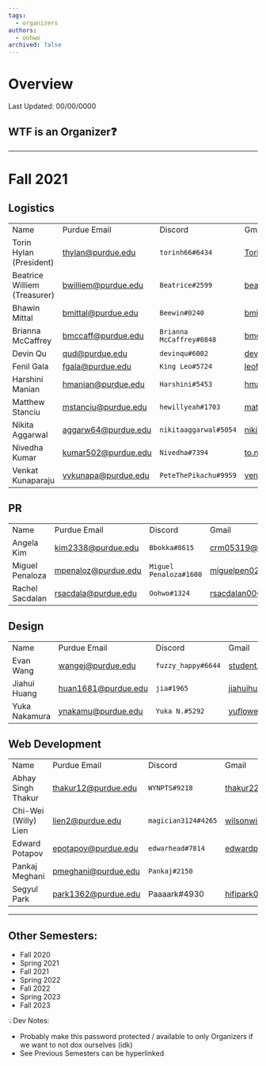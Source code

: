 ```yaml
---
tags:
  - organizers
authors:
  - oohwo
archived: false
---
```

# Overview
Last Updated: 00/00/0000

## WTF is an Organizer❓

-----
# Fall 2021

## Logistics
|   |   |   |   |
|---|---|---|---|
|Name|Purdue Email|Discord|Gmail|
|Torin Hylan (President)|thylan@purdue.edu|`torinh66#6434`|TorinH66@gmail.com|
|Beatrice Williem (Treasurer)|bwilliem@purdue.edu|`Beatrice#2599`|beat.wil105@gmail.com|
|Bhawin Mittal|bmittal@purdue.edu|`Beewin#0240`|bmittal2000@gmail.com|
|Brianna McCaffrey|bmccaff@purdue.edu|`Brianna McCaffrey#0848`|bmccaffrey0830@gmail.com|
|Devin Qu|qud@purdue.edu|`devinqu#6002`|devinqu2002@gmail.com|
|Fenil Gala|fgala@purdue.edu|`King Leo#5724`|leofenil1234@gmail.com|
|Harshini Manian|hmanian@purdue.edu|`Harshini#5453`|hmanian.18@gmail.com|
|Matthew Stanciu|mstanciu@purdue.edu|`hewillyeah#1703`|mattbstanciu@gmail.com|
|Nikita Aggarwal|aggarw64@purdue.edu|`nikitaaggarwal#5054`|nikitaaggarwal777@gmail.com|
|Nivedha Kumar|kumar502@purdue.edu|`Nivedha#7394`|to.nivedha75@gmail.com|
|Venkat Kunaparaju|vvkunapa@purdue.edu|`PeteThePikachu#9959`|venkat.kunaparaju@gmail.com|

## PR
|   |   |   |   |
|---|---|---|---|
|Name|Purdue Email|Discord|Gmail|
|Angela Kim|kim2338@purdue.edu|`Bbokka#8615`|crm05319@gmail.com|
|Miguel Penaloza|mpenaloz@purdue.edu|`Miguel Penaloza#1600`|miguelpen02@gmail.com|
|Rachel Sacdalan| rsacdala@purdue.edu| `Oohwo#1324` | rsacdalan00021@gmail.com|

## Design
|   |   |   |   |
|---|---|---|---|
|Name|Purdue Email|Discord|Gmail|
|Evan Wang|wangej@purdue.edu|`fuzzy_happy#6644`|student.e.wang@gmail.com|
|Jiahui Huang|huan1681@purdue.edu|`jia#1965`|jiahuihuang208@gmail.com|
|Yuka Nakamura|ynakamu@purdue.edu|`Yuka N.#5292`|yuflower26@gmail.com|

## Web Development
|   |   |   |   |
|---|---|---|---|
|Name|Purdue Email|Discord|Gmail|
|Abhay Singh Thakur|thakur12@purdue.edu|`WYNPTS#9218`|thakur22429s@gmail.com|
|Chi-Wei (Willy) Lien|lien2@purdue.edu|`magician3124#4265`|wilsonwilson3124@gmail.com|
|Edward Potapov|epotapov@purdue.edu|`edwarhead#7814`|edwardpota@gmail.com|
|Pankaj Meghani|pmeghani@purdue.edu|`Pankaj#2150`||
|Segyul Park|park1362@purdue.edu|Paaaark#4930|hifipark0801@gmail.com|
-----
## Other Semesters:
- Fall 2020
- Spring 2021
- Fall 2021
- Spring 2022
- Fall 2022
- Spring 2023
- Fall 2023

💡Dev Notes: 
- Probably make this password protected / available to only Organizers if we want to not dox ourselves (idk)
- See Previous Semesters can be hyperlinked